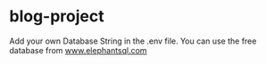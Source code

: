 # blog-project

Add your own Database String in the .env file. You can use the free database from www.elephantsql.com
